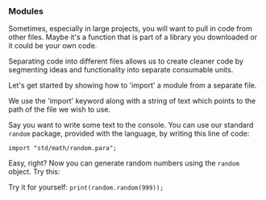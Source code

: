 ### Modules

Sometimes, especially in large projects,
you will want to pull in code from other files.
Maybe it's a function that is part of a library
you downloaded or it could be your own code.

Separating code into different files allows us
to create cleaner code by segmenting ideas
and functionality into separate consumable
units.

Let's get started by showing how to 'import'
a module from a separate file.

We use the 'import' keyword along with a string
of text which points to the path of the file
we wish to use.

Say you want to write some text to the console.
You can use our standard `random` package, provided
with the language, by writing this line of code:

`import "std/math/random.para";`

Easy, right? Now you can generate random numbers using the
`random` object. Try this:

Try it for yourself:
`print(random.random(999));`
